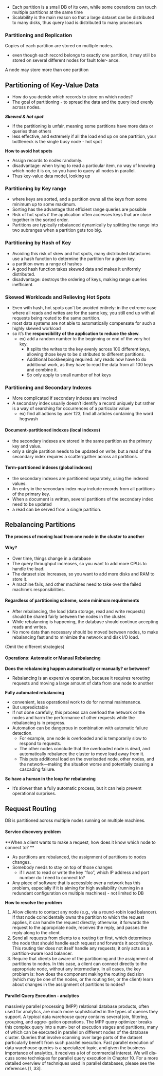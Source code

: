 - Each partition is a small DB of its own, while some operations can touch multiple partitions at the same time
- Scalability is the main reason so that a large dataset can be distributed to many disks, thus query load is distributed to many processors

### Partitioning and Replication
Copies of each partition are stored on multiple nodes.
- even though each record belongs to exactly one partition, it may still be stored on several different nodes for fault toler‐
ance.

A node may store more than one partition

## Partitioning of Key-Value Data
- How do you decide which records to store on which nodes?
- The goal of partitioning - to spread the data and the query load evenly across nodes. 

_**Skewed & hot spot**_
- If the partitioning is unfair, meaning some partitions have more data or queries than others
- less effective, and extremely if all the load end up on one partition, your bottleneck is the single busy node - hot spot

**How to avoid hot spots**
- Assign records to nodes randomly.
- disadvantage: when trying to read a particular item, no way of knowing which node it is on, so you have to query all nodes in parallel.
- Thus key-value data model, looking up

### Partitioning by Key range
- where keys are sorted, and a partition owns all the keys from some minimum up to some maximum.
- Sorting has the advantage that efficient range queries are possible
- Risk of hot spots if the application often accesses keys that are close together in the sorted order.
- Partitions are typically rebalanced dynamically by splitting the range into two subranges when a partition gets too big.

### Partitioning by Hash of Key
- Avoiding this risk of skew and hot spots, many distributed datastores use a hash function to determine the partition for a given key.
- a partition owns a range of hashes
- A good hash function takes skewed data and makes it uniformly distributed.
- disadvantage: destroys the ordering of keys, making range queries inefficient.

### Skewed Workloads and Relieving Hot Spots
- Even with hash, hot spots can't be avoided entirely: in the extreme case where all reads and writes are for the same key, you still end up with all requests being routed to the same partition.
- most data systems are not able to automatically compensate for such a highly
skewed workload
- so it’s the **responsibility of the application to reduce the skew.**
  - ex) add a random number to the beginning or end of the very hot key.
     - It splits the writes to the key evenly across 100 different keys, allowing those keys
to be distributed to different partitions.
     - Additional bookkeeping required: any reads now have to do additional work, as they have to read the data from all 100 keys and combine it.
     - So only apply to small number of hot keys

### Partitioning and Secondary Indexes
- More complicated if secondary indexes are involved
- A secondary index usually doesn’t identify a record uniquely but rather is a way of searching for occurrences of a particular
value
  - ex) find all actions by user 123, find all articles containing the word hogwash

#### Document-partitioned indexes (local indexes)
- the secondary indexes are stored in the same partition as the primary key and value.
- only a single partition needs to be updated on write, but a read of the secondary index requires a scatter/gather across all partitions.

#### Term-partitioned indexes (global indexes)
- the secondary indexes are partitioned separately, using the indexed values.
- An entry in the secondary index may include records from all partitions of the primary key.
- When a document is written, several partitions of the secondary index need to be updated
- a read can be served from a single partition.

## Rebalancing Partitions
**The process of moving load from one node in the cluster to another**

#### Why?
- Over time, things change in a database
- The query throughput increases, so you want to add more CPUs to handle the load.
- The dataset size increases, so you want to add more disks and RAM to store it.
- A machine fails, and other machines need to take over the failed machine’s
responsibilities.

#### Regardless of partitioning scheme, some minimum requirements
- After rebalancing, the load (data storage, read and write requests) should be shared fairly between the nodes in the cluster.
- While rebalancing is happening, the database should continue accepting reads and writes.
- No more data than necessary should be moved between nodes, to make rebalancing fast and to minimize the network and disk I/O load.

(Omit the different strategies)

#### Operations: Automatic or Manual Rebalancing
**Does the rebalancing happen automatically or manually? or between?**
- Rebalancing is an expensive operation, because it requires rerouting requests and moving a large amount of data from one node to another

**Fully automated rebalancing** 
- convenient, less operational work to do for normal maintenance.
- But unpredictable
- If not done carefully, this process can overload the network or the nodes and harm the performance of other requests while the rebalancing is in progress.
- Automation can be dangerous in combination with automatic failure detection.
  - For example, one node is overloaded and is temporarily slow to respond to requests.
  - The other nodes conclude that the overloaded node is dead, and automatically rebalance the cluster to move load away from it.
  - This puts additional load on the overloaded node, other nodes, and the network—making the situation worse and potentially causing a cascading failure.

**So have a human in the loop for rebalancing**
- It’s slower than a fully automatic process, but it can help prevent operational surprises. 


## Request Routing
DB is partitioned across multiple nodes running on multiple machines. 

#### Service discovery problem
**When a client wants to make a request, how does it know which node to connect to? **
- As partitions are rebalanced, the assignment of partitions to nodes changes.
- Somebody needs to stay on top of those changes
  - if I want to read or write the key “foo”, which IP address and port number do I need to connect to?
- Any piece of software that is accessible over a network has this problem, especially if it is aiming for high availability (running in a redundant
configuration on multiple machines) - not limited to DB

**How to resolve the problem**
1. Allow clients to contact any node (e.g., via a round-robin load balancer). If that
node coincidentally owns the partition to which the request applies, it can handle
the request directly; otherwise, it forwards the request to the appropriate node,
receives the reply, and passes the reply along to the client.
2. Send all requests from clients to a routing tier first, which determines the node
that should handle each request and forwards it accordingly. This routing tier
does not itself handle any requests; it only acts as a partition-aware load balancer.
3. Require that clients be aware of the partitioning and the assignment of partitions
to nodes. In this case, a client can connect directly to the appropriate node,
without any intermediary.
In all cases, the key problem is: how does the component making the routing decision
(which may be one of the nodes, or the routing tier, or the client) learn about changes
in the assignment of partitions to nodes?



#### Parallel Query Execution - analytics 
massively parallel processing (MPP) relational database products, often used for analytics, are much more sophisticated in the types of queries they support.
A typical data warehouse query contains several join, filtering, grouping, and aggre‐
gation operations. The MPP query optimizer breaks this complex query into a num‐
ber of execution stages and partitions, many of which can be executed in parallel on
different nodes of the database cluster. Queries that involve scanning over large parts
of the dataset particularly benefit from such parallel execution.
Fast parallel execution of data warehouse queries is a specialized topic, and given the
business importance of analytics, it receives a lot of commercial interest. We will dis‐
cuss some techniques for parallel query execution in Chapter 10. For a more detailed
overview of techniques used in parallel databases, please see the references [1, 33]. 

